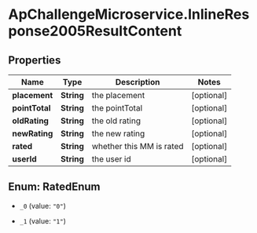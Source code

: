 # ApChallengeMicroservice.InlineResponse2005ResultContent

## Properties
Name | Type | Description | Notes
------------ | ------------- | ------------- | -------------
**placement** | **String** | the placement | [optional] 
**pointTotal** | **String** | the pointTotal | [optional] 
**oldRating** | **String** | the old rating | [optional] 
**newRating** | **String** | the new rating | [optional] 
**rated** | **String** | whether this MM is rated | [optional] 
**userId** | **String** | the user id | [optional] 


<a name="RatedEnum"></a>
## Enum: RatedEnum


* `_0` (value: `"0"`)

* `_1` (value: `"1"`)




